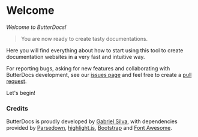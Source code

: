 # Welcome
_Welcome to ButterDocs!_

> You are now ready to create tasty documentations.

Here you will find everything about how to start using this tool to create documentation websites in a very fast and intuitive way.

For reporting bugs, asking for new features and collaborating with ButterDocs development, see our [issues page](https://github.com/eugabrielsilva/butterdocs/issues) and feel free to create a [pull request](https://github.com/eugabrielsilva/butterdocs/pulls).

Let's begin!

### Credits
ButterDocs is proudly developed by [Gabriel Silva](https://gabrielsilva.dev.br), with dependencies provided by [Parsedown](https://parsedown.org), [highlight.js](https://highlightjs.org), [Bootstrap](https://getbootstrap.com) and [Font Awesome](https://fontawesome.com).